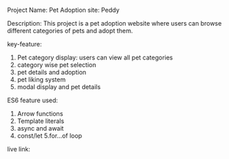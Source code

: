 Project Name: Pet Adoption site: Peddy

Description: This project is a pet adoption website where users can browse different categories of pets and adopt them.

key-feature:

1. Pet category display: users can view all pet categories
2. category wise pet selection
3. pet details and adoption
4. pet liking system
5. modal display and pet details

ES6 feature used:

1. Arrow functions
2. Template literals
3. async and await
4. const/let
5.for...of loop

live link: 